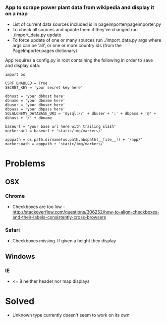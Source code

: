 ### App to scrape power plant data from wikipedia and display it on a map

* List of current data sources included is in pageimporter/pageimporter.py
* To check all sources and update them if they've changed run ./import_data.py update
* To force update of one or many sources run ./import_data.py args where args can be 'all', or one or more country ids (from the PageImporter.pages dictionary)

App requires a config.py in root containing the following in order to save and display data:

    import os

    CSRF_ENABLED = True
    SECRET_KEY = 'your secret key here'

    dbhost = 'your dbhost here'
    dbname = 'your dbname here'
    dbuser = 'your dbuser here'
    dbpass = 'your dbpass here'
    SQLALCHEMY_DATABASE_URI = 'mysql://' + dbuser + ':' + dbpass + '@' + dbhost + '/' + dbname

    baseurl = 'your base url here with trailing slash'
    markersurl = baseurl + 'static/img/markers/'

    apppath = os.path.dirname(os.path.abspath(__file__)) + '/app/'
    markerspath = apppath + 'static/img/markers/'
    

# Problems

## OSX

### Chrome

* Checkboxes are too low - http://stackoverflow.com/questions/306252/how-to-align-checkboxes-and-their-labels-consistently-cross-browsers

### Safari

* Checkboxes missing. If given a height they display

## Windows

### IE

* <= 8 neither header nor map displays

# Solved

* Unknown type currently doesn't seem to work on its own
